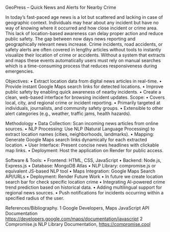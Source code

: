 GeoPress – Quick News and Alerts for Nearby Crime

In today’s fast-paced age  news is a lot but  scattered and lacking in case of geographic context. Individuals may hear about any  incident but have no  way of knowing where it occurred and how close incident or crime area.
This lack of location-based awareness can delay proper  action and reduce public safety.
The gap between now days news reporting and geographically relevant news increase. Crime incidents, road accidents, or safety alerts are often covered in lengthy articles without tools to instantly visualize their location of crime or accidents.
Without a system that extracts and maps these events automatically 
users must rely on manual searches which is a time-consuming process that reduces responsiveness during emergencies.

Objectives:
•	Extract location data from digital news articles in real-time.
•	Provide instant Google Maps search links for detected locations.
•	Improve public safety by enabling quick awareness of nearby incidents.
•	Create a clean, web-based interface for browsing incident updates.
Scope:
•	Covers local, city, and regional crime or incident reporting.
•	Primarily targeted at individuals, journalists, and community safety groups.
•	Extensible to other alert categories (e.g., weather, traffic jams, health hazards).

 Methodology
•	Data Collection: Scan incoming news articles from online sources.
•	NLP Processing: Use NLP (Natural Language Processing) to extract location names (cities, neighborhoods, landmarks).
•	Mapping: Generate Google Maps search links dynamically for each extracted location.
•	User Interface: Present concise news headlines with clickable map links.
•	Deployment: Host the application on Render for public access.

Software & Tools:
•	Frontend: HTML, CSS, JavaScript
•	Backend: Node.js, Express.js
•	Database: MongoDB Atlas
•	NLP Library: compromise.js or equivalent JS-based NLP tool
•	Maps Integration: Google Maps Search API/URLs
•	Deployment: Render
 Future Work
•	In future we create location search bar for check specific location crime 
•	Integrating AI-powered crime trend prediction based on historical data.
•	Adding multilingual support for regional news sources.
•	Push notifications for incidents occurring within a specified radius of the user.

References/Bibliography.
1 Google Developers, Maps JavaScript API Documentation https://developers.google.com/maps/documentation/javascript
2 Compromise.js NLP Library Documentation,  https://compromise.cool

